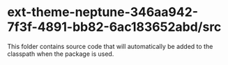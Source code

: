 # ext-theme-neptune-346aa942-7f3f-4891-bb82-6ac183652abd/src

This folder contains source code that will automatically be added to the classpath when
the package is used.
